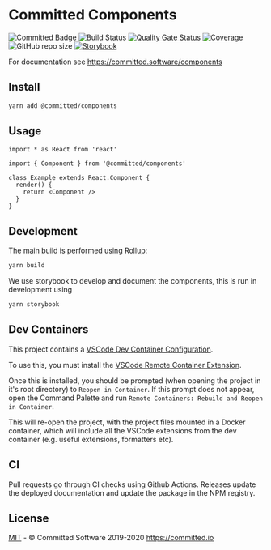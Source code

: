 # Committed Components

[![Committed Badge](https://img.shields.io/endpoint?url=https%3A%2F%2Fcommitted.io%2Fbadge)](https://committed.io)
![Build Status](https://github.com/commitd/components/workflows/build/badge.svg?branch=main)
[![Quality Gate Status](https://sonarcloud.io/api/project_badges/measure?project=commitd_components&metric=alert_status&token=aa002ca75e2f3a6d028af9074bceeda1ffa2f9f7)](https://sonarcloud.io/dashboard?id=commitd_components)
[![Coverage](https://sonarcloud.io/api/project_badges/measure?project=commitd_components&metric=coverage&token=aa002ca75e2f3a6d028af9074bceeda1ffa2f9f7)](https://sonarcloud.io/dashboard?id=commitd_components)
![GitHub repo size](https://img.shields.io/github/repo-size/commitd/components)
[![Storybook](https://cdn.jsdelivr.net/gh/storybookjs/brand@master/badge/badge-storybook.svg)](https://committed.software/components)

For documentation see https://committed.software/components

## Install

```bash
yarn add @committed/components
```

## Usage

```tsx
import * as React from 'react'

import { Component } from '@committed/components'

class Example extends React.Component {
  render() {
    return <Component />
  }
}
```

## Development

The main build is performed using Rollup:

```bash
yarn build
```

We use storybook to develop and document the components, this is run in development using

```bash
yarn storybook
```

## Dev Containers

This project contains a [VSCode Dev Container Configuration](https://code.visualstudio.com/docs/remote/containers).

To use this, you must install the [VSCode Remote Container Extension](https://marketplace.visualstudio.com/items?itemName=ms-vscode-remote.remote-containers).

Once this is installed, you should be prompted (when opening the project in it's root directory) to `Reopen in Container`. If this prompt does not appear, open the Command Palette and run `Remote Containers: Rebuild and Reopen in Container`.

This will re-open the project, with the project files mounted in a Docker container, which will include all the VSCode extensions from the dev container (e.g. useful extensions, formatters etc).

## CI

Pull requests go through CI checks using Github Actions. Releases update the deployed documentation and update the package in the NPM registry.

## License

[MIT](/LICENSE) - © Committed Software 2019-2020 https://committed.io
